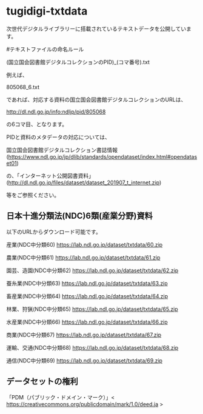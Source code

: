 # tugidigi-txtdata
次世代デジタルライブラリーに搭載されているテキストデータを公開しています。

#テキストファイルの命名ルール

(国立国会図書館デジタルコレクションのPID)_(コマ番号).txt

例えば、

805068_6.txt

であれば、対応する資料の国立国会図書館デジタルコレクションのURLは、

http://dl.ndl.go.jp/info:ndljp/pid/805068

の6コマ目、となります。

PIDと資料のメタデータの対応については、

国立国会図書館デジタルコレクション書誌情報
(https://www.ndl.go.jp/jp/dlib/standards/opendataset/index.html#opendataset01)

の、「インターネット公開図書資料」
(http://dl.ndl.go.jp/files/dataset/dataset_201907_t_internet.zip)

等をご参照ください。

## 日本十進分類法(NDC)6類(産業分野)資料

以下のURLからダウンロード可能です。

産業(NDC中分類60) https://lab.ndl.go.jp/dataset/txtdata/60.zip

農業(NDC中分類61) https://lab.ndl.go.jp/dataset/txtdata/61.zip

園芸、造園(NDC中分類62) https://lab.ndl.go.jp/dataset/txtdata/62.zip

蚕糸業(NDC中分類63) https://lab.ndl.go.jp/dataset/txtdata/63.zip

畜産業(NDC中分類64) https://lab.ndl.go.jp/dataset/txtdata/64.zip

林業、狩猟(NDC中分類65) https://lab.ndl.go.jp/dataset/txtdata/65.zip

水産業(NDC中分類66) https://lab.ndl.go.jp/dataset/txtdata/66.zip

商業(NDC中分類67) https://lab.ndl.go.jp/dataset/txtdata/67.zip

運輸、交通(NDC中分類68) https://lab.ndl.go.jp/dataset/txtdata/68.zip

通信(NDC中分類69) https://lab.ndl.go.jp/dataset/txtdata/69.zip

## データセットの権利
「PDM（パブリック・ドメイン・マーク）」&lt; https://creativecommons.org/publicdomain/mark/1.0/deed.ja &gt;
